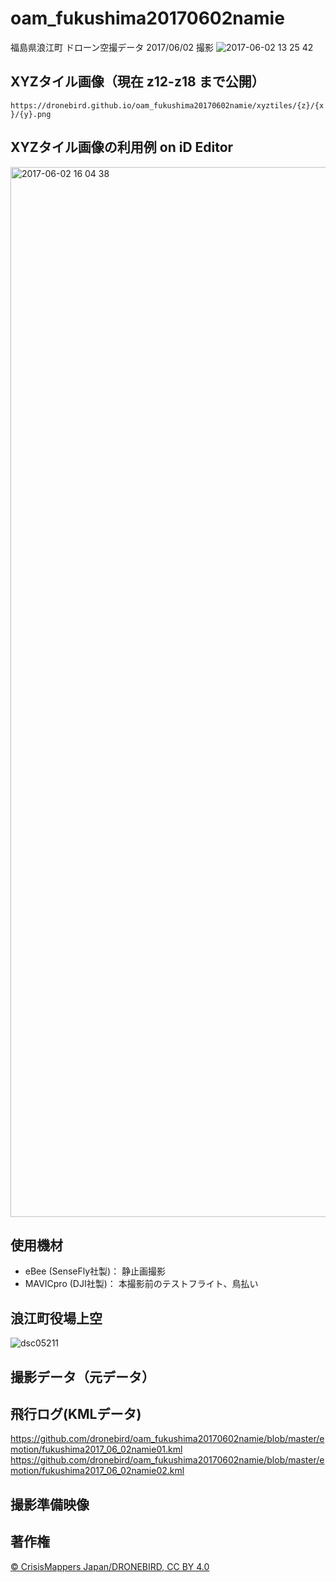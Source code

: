 # oam_fukushima20170602namie
福島県浪江町 ドローン空撮データ 2017/06/02 撮影
![2017-06-02 13 25 42](https://cloud.githubusercontent.com/assets/416977/26710744/4c56a400-4797-11e7-87af-e3cd736aeb25.jpg)

## XYZタイル画像（現在 z12-z18 まで公開）
`https://dronebird.github.io/oam_fukushima20170602namie/xyztiles/{z}/{x}/{y}.png`

## XYZタイル画像の利用例 on iD Editor
<img width="1680" alt="2017-06-02 16 04 38" src="https://cloud.githubusercontent.com/assets/416977/26714627/466474ee-47ad-11e7-8e3c-57c3ba3e6383.png">

## 使用機材
* eBee (SenseFly社製)： 静止画撮影
* MAVICpro (DJI社製)： 本撮影前のテストフライト、鳥払い

## 浪江町役場上空
![dsc05211](https://cloud.githubusercontent.com/assets/416977/26708926/f1be4f8c-4789-11e7-8a14-572a9fa4ef5e.JPG)


## 撮影データ（元データ）


## 飛行ログ(KMLデータ)
https://github.com/dronebird/oam_fukushima20170602namie/blob/master/emotion/fukushima2017_06_02namie01.kml
https://github.com/dronebird/oam_fukushima20170602namie/blob/master/emotion/fukushima2017_06_02namie02.kml


## 撮影準備映像

## 著作権
[© CrisisMappers Japan/DRONEBIRD, CC BY 4.0](https://github.com/dronebird/oam_fukushima20170602namie/blob/master/LICENSE.md)
